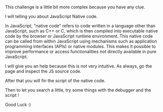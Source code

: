This challenge is a little bit more complex because you have any clue.

I will telling you about JavaScript Native code.

In JavaScript, "native code" refers to code written in a language other than JavaScript, such as C++ or C, which is then compiled into executable native code by the browser or JavaScript runtime environment. This native code can be called from within JavaScript using mechanisms such as application programming interfaces (APIs) or native modules. This makes it possible to improve performance or access functionalities not directly available in pure JavaScript.

I will give you an help because this is not very intuitive. As always, go the page and inspect the JS source code.

After that you will fin the script of the native code.

Then to let you search a little, try some things with the debugger and the script ! 

Good Luck :)